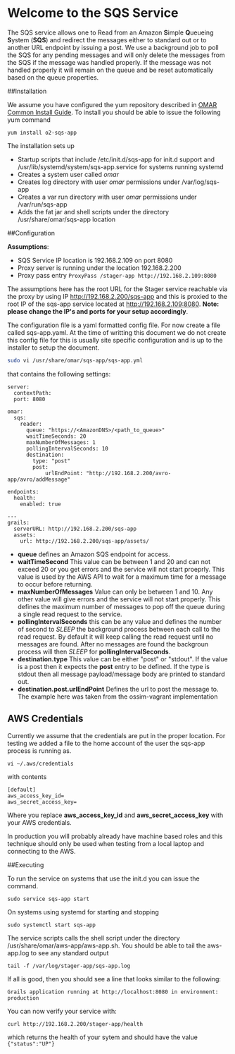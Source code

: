 # Welcome to the SQS Service

The SQS service allows one to Read from an Amazon **S**imple **Q**ueueing **S**ystem (**SQS**) and redirect the messages either to standard out or to another URL endpoint by issuing a post.  We use a background job to poll the SQS for any pending messages and will only delete the messages from the SQS if the message was handled properly.  If the message was not handled properly it will remain on the queue and be reset automatically based on the queue properties.

##Installation

We assume you have configured the yum repository described in [OMAR Common Install Guide](common.md).  To install you should be able to issue the following yum command

```yum
yum install o2-sqs-app
```

The installation sets up

* Startup scripts that include /etc/init.d/sqs-app for init.d support and /usr/lib/systemd/system/sqs-app.service for systems running systemd
* Creates a system user called *omar*
* Creates log directory with user *omar* permissions under /var/log/sqs-app
* Creates a var run directory with user *omar* permissions under /var/run/sqs-app
* Adds the fat jar and shell scripts under the directory /usr/share/omar/sqs-app location


##Configuration

**Assumptions**:

* SQS Service IP location is 192.168.2.109 on port 8080
* Proxy server is running under the location 192.168.2.200
* Proxy pass entry `ProxyPass /stager-app http://192.168.2.109:8080`

The assumptions here has the root URL for the Stager service reachable via the proxy by using IP http://192.168.2.200/sqs-app and this is proxied to the root IP of the sqs-app service located at http://192.168.2.109:8080. **Note: please change the IP's and ports for your setup accordingly**.


The configuration file is a yaml formatted config file.   For now create a file called sqs-app.yaml.  At the time of writting this document we do not create this config file for this is usually site specific configuration and is up to the installer to setup the document.

```bash
sudo vi /usr/share/omar/sqs-app/sqs-app.yml
```

that contains the following settings:

```
server:
  contextPath:
  port: 8080

omar:
  sqs:
    reader:
      queue: "https://<AmazonDNS>/<path_to_queue>"
      waitTimeSeconds: 20
      maxNumberOfMessages: 1
      pollingIntervalSeconds: 10
      destination:
        type: "post"
        post:
            urlEndPoint: "http://192.168.2.200/avro-app/avro/addMessage"

endpoints:
  health:
    enabled: true

---
grails:
  serverURL: http://192.168.2.200/sqs-app
  assets:
    url: http://192.168.2.200/sqs-app/assets/
```

* **queue** defines an Amazon SQS endpoint for access.
* **waitTimeSecond** This value can be between 1 and 20 and can not exceed 20 or you get errors and the service will not start proeprly.  This value is used by the AWS API to wait for a maximum time for a message to occur before returning.
* **maxNumberOfMessages** Value can only be between 1 and 10.  Any other value will give errors and the service will not start properly.  This defines the maximum number of messages to pop off the queue during a single read request to the service.
* **pollingIntervalSeconds** this can be any value and defines the number of second to *SLEEP* the background process between each call to the read request.  By default it will keep calling the read request until no messages are found.  After no messages are found the backgroun process will then *SLEEP* for **pollingIntervalSeconds**.
* **destination.type** This value can be either "post" or "stdout".   If the value is a post then it expects the **post** entry to be defined.  If the type is stdout then all message payload/message body are printed to standard out.
* **destination.post.urlEndPoint** Defines the url to post the message to.  The example here was taken from the ossim-vagrant implementation

## AWS Credentials

Currently we assume that the credentials are put in the proper location.  For testing we added a file to the home account of the user the sqs-app process is running as.  

```
vi ~/.aws/credentials
```

with contents

```
[default]
aws_access_key_id=
aws_secret_access_key=
```

Where you replace **aws\_access\_key\_id** and **aws\_secret\_access\_key** with your AWS credentials.


In production you will probably already have machine based roles and this technique should only be used when testing from a local laptop and connecting to the AWS.

##Executing

To run the service on systems that use the init.d you can issue the command.

```
sudo service sqs-app start
```

On systems using systemd for starting and stopping

```
sudo systemctl start sqs-app
```

The service scripts calls the shell script under the directory /usr/share/omar/aws-app/aws-app.sh.   You should be able to tail the aws-app.log to see any standard output

```
tail -f /var/log/stager-app/sqs-app.log
```

If all is good, then you should see a line that looks similar to the following:

```
Grails application running at http://localhost:8080 in environment: production
```

You can now verify your service with:

```
curl http://192.168.2.200/stager-app/health
```

which returns the health of your sytem and should have the value `{"status":"UP"}`
